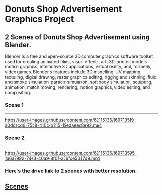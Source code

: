 # Donuts Shop Advertisement Graphics Project
2 Scenes of Donuts Shop Advertisement using Blender.
--------------------------
Blender is a free and open-source 3D computer graphics software toolset used for creating animated films,
visual effects, art, 3D-printed models, motion graphics, interactive 3D applications, virtual reality, and, 
formerly, video games.
Blender's features include 3D modelling, UV mapping, texturing, digital drawing, raster graphics editing, rigging and skinning, 
fluid and smoke simulation, particle simulation, soft body simulation, sculpting, animation, match moving, rendering, motion graphics, video editing, and compositing.

### Scene 1
--------------------------
https://user-images.githubusercontent.com/62115135/169713519-a0ddacd6-75b8-410c-b215-15edaeed8e92.mp4
### Scene 2
--------------------------
https://user-images.githubusercontent.com/62115135/169713595-1a6a7992-74e3-40a9-8f0f-a56fce5047d9.mp4

### Here's the drive link to 2 scenes with better resolution.
## <a href="https://drive.google.com/drive/folders/1j4Tx7ysmbnr8qa-ahZArvFBRdmkDYlt7?usp=sharing" target="_blank">Scenes</a>
